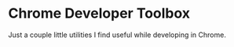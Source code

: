 Chrome Developer Toolbox
========================

Just a couple little utilities I find useful while developing in Chrome.
